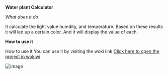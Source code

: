 **Water plant Calculator** 



*What does it do*

It calculate the light value humdity, and temperature.
Based on these results it will led up a certain color. 
And it will display the value of each.  

**How to use it**

How to use it You can use it by visiting the woki link [Click here to open the project in wokiwi](https://wokwi.com/projects/405419978734336001)




![image](https://github.com/user-attachments/assets/77c549b7-cf22-442f-a2c5-d93a2afc4c50)
